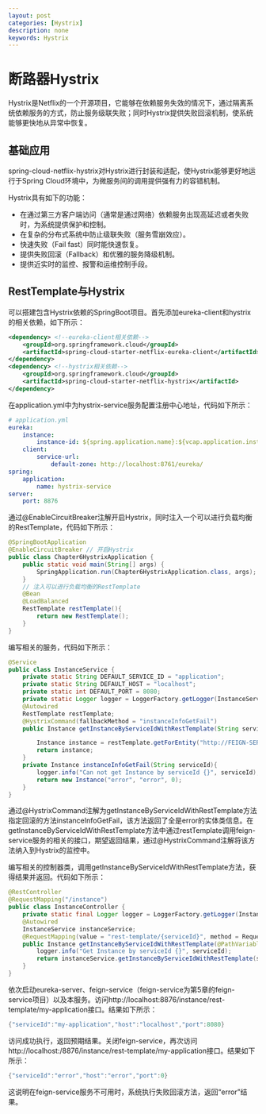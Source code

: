```yaml
---
layout: post
categories: [Hystrix]
description: none
keywords: Hystrix
---
```

# 断路器Hystrix
Hystrix是Netflix的一个开源项目，它能够在依赖服务失效的情况下，通过隔离系统依赖服务的方式，防止服务级联失败；同时Hystrix提供失败回滚机制，使系统能够更快地从异常中恢复。

## 基础应用
spring-cloud-netflix-hystrix对Hystrix进行封装和适配，使Hystrix能够更好地运行于Spring Cloud环境中，为微服务间的调用提供强有力的容错机制。

Hystrix具有如下的功能：
- 在通过第三方客户端访问（通常是通过网络）依赖服务出现高延迟或者失败时，为系统提供保护和控制。
- 在复杂的分布式系统中防止级联失败（服务雪崩效应）。
- 快速失败（Fail fast）同时能快速恢复。
- 提供失败回滚（Fallback）和优雅的服务降级机制。
- 提供近实时的监控、报警和运维控制手段。

## RestTemplate与Hystrix
可以搭建包含Hystrix依赖的SpringBoot项目。首先添加eureka-client和hystrix的相关依赖，如下所示：
```xml
<dependency> <!--eureka-client相关依赖-->
    <groupId>org.springframework.cloud</groupId>
    <artifactId>spring-cloud-starter-netflix-eureka-client</artifactId>
</dependency>
<dependency> <!--hystrix相关依赖-->
    <groupId>org.springframework.cloud</groupId>
    <artifactId>spring-cloud-starter-netflix-hystrix</artifactId>
</dependency>
```
在application.yml中为hystrix-service服务配置注册中心地址，代码如下所示：

```yaml
# application.yml
eureka:
    instance:
        instance-id: ${spring.application.name}:${vcap.application.instance_id:$ {spring.application.instance_id:${random.value}}}
    client:
        service-url:
            default-zone: http://localhost:8761/eureka/
spring:
    application:
        name: hystrix-service
server:
    port: 8876
```
通过@EnableCircuitBreaker注解开启Hystrix，同时注入一个可以进行负载均衡的RestTemplate，代码如下所示：
```java
@SpringBootApplication
@EnableCircuitBreaker // 开启Hystrix
public class Chapter6HystrixApplication {
    public static void main(String[] args) {
        SpringApplication.run(Chapter6HystrixApplication.class, args);
    }
    // 注入可以进行负载均衡的RestTemplate
    @Bean
    @LoadBalanced
    RestTemplate restTemplate(){
        return new RestTemplate();
    }
}
```

编写相关的服务，代码如下所示：
```java
@Service
public class InstanceService {
    private static String DEFAULT_SERVICE_ID = "application";
    private static String DEFAULT_HOST = "localhost";
    private static int DEFAULT_PORT = 8080;
    private static Logger logger = LoggerFactory.getLogger(InstanceService.class);
    @Autowired
    RestTemplate restTemplate;
    @HystrixCommand(fallbackMethod = "instanceInfoGetFail")
    public Instance getInstanceByServiceIdWithRestTemplate(String serviceId){

        Instance instance = restTemplate.getForEntity("http://FEIGN-SERVICE/feign-service/instance/{serviceId}", Instance.class, serviceId).getBody();
        return instance;
    }
    private Instance instanceInfoGetFail(String serviceId){
        logger.info("Can not get Instance by serviceId {}", serviceId);
        return new Instance("error", "error", 0);
    }
}
```
通过@HystrixCommand注解为getInstanceByServiceIdWithRestTemplate方法指定回滚的方法instanceInfoGetFail，该方法返回了全是error的实体类信息。在getInstanceByServiceIdWithRestTemplate方法中通过restTemplate调用feign-service服务的相关的接口，期望返回结果，通过@HystrixCommand注解将该方法纳入到Hystrix的监控中。

编写相关的控制器类，调用getInstanceByServiceIdWithRestTemplate方法，获得结果并返回。代码如下所示：
```java
@RestController
@RequestMapping("/instance")
public class InstanceController {
    private static final Logger logger = LoggerFactory.getLogger(InstanceController.class);
    @Autowired
    InstanceService instanceService;
    @RequestMapping(value = "rest-template/{serviceId}", method = RequestMethod.GET)
    public Instance getInstanceByServiceIdWithRestTemplate(@PathVariable("serviceId") String serviceId){
        logger.info("Get Instance by serviceId {}", serviceId);
        return instanceService.getInstanceByServiceIdWithRestTemplate(serviceId);
    }
}
```
依次启动eureka-server、feign-service（feign-service为第5章的feign-service项目）以及本服务。访问http://localhost:8876/instance/rest-template/my-application接口。结果如下所示：
```java
{"serviceId":"my-application","host":"localhost","port":8080}
```
访问成功执行，返回预期结果。关闭feign-service，再次访问http://localhost:/8876/instance/rest-template/my-application接口。结果如下所示：
```java
{"serviceId":"error","host":"error","port":0}
```
这说明在feign-service服务不可用时，系统执行失败回滚方法，返回“error”结果。







